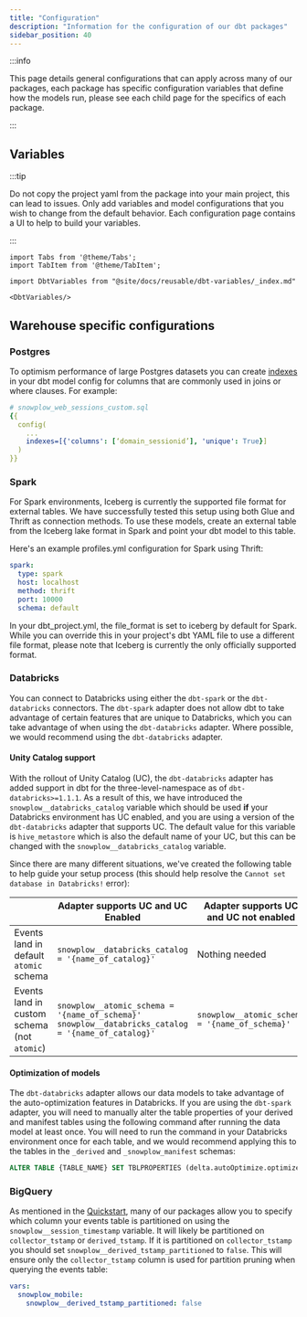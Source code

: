 ```yaml
---
title: "Configuration"
description: "Information for the configuration of our dbt packages"
sidebar_position: 40
---
```


:::info

This page details general configurations that can apply across many of our packages, each package has specific configuration variables that define how the models run, please see each child page for the specifics of each package.

:::

## Variables

:::tip

Do not copy the project yaml from the package into your main project, this can lead to issues. Only add variables and model configurations that you wish to change from the default behavior. Each configuration page contains a UI to help to build your variables.

:::

```mdx-code-block
import Tabs from '@theme/Tabs';
import TabItem from '@theme/TabItem';
```

```mdx-code-block
import DbtVariables from "@site/docs/reusable/dbt-variables/_index.md"

<DbtVariables/>
```

## Warehouse specific configurations
### Postgres

To optimism performance of large Postgres datasets you can create [indexes](https://docs.getdbt.com/reference/resource-configs/postgres-configs#indexes) in your dbt model config for columns that are commonly used in joins or where clauses. For example:

``` yaml
# snowplow_web_sessions_custom.sql
{{
  config(
    ...
    indexes=[{'columns': [‘domain_sessionid’], 'unique': True}]
  )
}}
```

### Spark

For Spark environments, Iceberg is currently the supported file format for external tables. We have successfully tested this setup using both Glue and Thrift as connection methods. To use these models, create an external table from the Iceberg lake format in Spark and point your dbt model to this table.

Here's an example profiles.yml configuration for Spark using Thrift:
``` yaml
spark:
  type: spark
  host: localhost
  method: thrift
  port: 10000
  schema: default
```

In your dbt_project.yml, the file_format is set to iceberg by default for Spark. While you can override this in your project's dbt YAML file to use a different file format, please note that Iceberg is currently the only officially supported format.


### Databricks

You can connect to Databricks using either the `dbt-spark` or the `dbt-databricks` connectors. The `dbt-spark` adapter does not allow dbt to take advantage of certain features that are unique to Databricks, which you can take advantage of when using the `dbt-databricks` adapter. Where possible, we would recommend using the `dbt-databricks` adapter.

#### Unity Catalog support

With the rollout of Unity Catalog (UC), the `dbt-databricks` adapter has added support in dbt for the three-level-namespace as of `dbt-databricks>=1.1.1`. As a result of this, we have introduced the `snowplow__databricks_catalog` variable which should be used **if** your Databricks environment has UC enabled, and you are using a version of the `dbt-databricks` adapter that supports UC. The default value for this variable is `hive_metastore` which is also the default name of your UC, but this can be changed with the `snowplow__databricks_catalog` variable.

Since there are many different situations, we've created the following table to help guide your setup process (this should help resolve the `Cannot set database in Databricks!` error):

|                                             | Adapter supports UC and UC Enabled                                                                   | Adapter supports UC and UC not enabled         | Adapter does not support UC                                                                         |
| ------------------------------------------- | ---------------------------------------------------------------------------------------------------- | ---------------------------------------------- | --------------------------------------------------------------------------------------------------- |
| Events land in default `atomic` schema      | `snowplow__databricks_catalog = '{name_of_catalog}'`                                                 | Nothing needed                                 | `snowplow__databricks_catalog = 'atomic'`                                                           |
| Events land in custom schema (not `atomic`) | `snowplow__atomic_schema = '{name_of_schema}'`  `snowplow__databricks_catalog = '{name_of_catalog}'` | `snowplow__atomic_schema = '{name_of_schema}'` | `snowplow__atomic_schema = '{name_of_schema}'`  `snowplow__databricks_catalog = '{name_of_schema}'` |

#### Optimization of models

The `dbt-databricks` adapter allows our data models to take advantage of the auto-optimization features in Databricks. If you are using the `dbt-spark` adapter, you will need to manually alter the table properties of your derived and manifest tables using the following command after running the data model at least once. You will need to run the command in your Databricks environment once for each table, and we would recommend applying this to the tables in the `_derived` and `_snowplow_manifest` schemas:

```SQL
ALTER TABLE {TABLE_NAME} SET TBLPROPERTIES (delta.autoOptimize.optimizeWrite = true, delta.autoOptimize.autoCompact = true);
```

### BigQuery

As mentioned in the [Quickstart](/docs/modeling-your-data/modeling-your-data-with-dbt/dbt-quickstart/index.md), many of our packages allow you to specify which column your events table is partitioned on using the `snowplow__session_timestamp` variable. It will likely be partitioned on `collector_tstamp` or `derived_tstamp`. If it is partitioned on `collector_tstamp` you should set `snowplow__derived_tstamp_partitioned` to `false`. This will ensure only the `collector_tstamp` column is used for partition pruning when querying the events table:

```yml title="dbt_project.yml"
vars:
  snowplow_mobile:
    snowplow__derived_tstamp_partitioned: false
```
